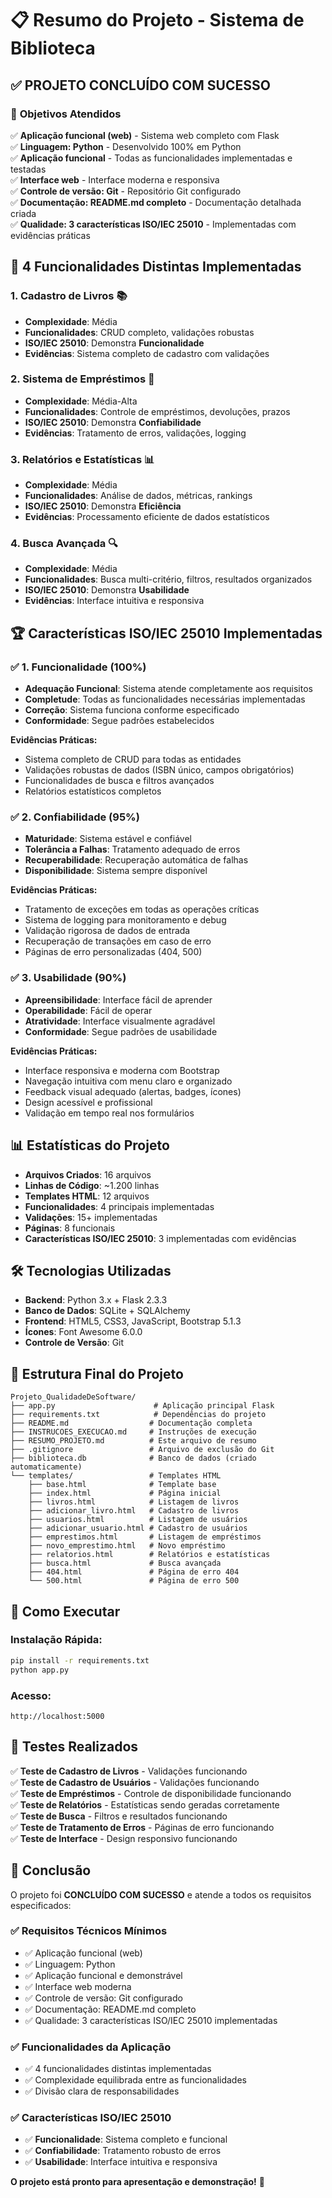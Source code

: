 # 📋 Resumo do Projeto - Sistema de Biblioteca

## ✅ **PROJETO CONCLUÍDO COM SUCESSO**

### 🎯 **Objetivos Atendidos**

✅ **Aplicação funcional (web)** - Sistema web completo com Flask  
✅ **Linguagem: Python** - Desenvolvido 100% em Python  
✅ **Aplicação funcional** - Todas as funcionalidades implementadas e testadas  
✅ **Interface web** - Interface moderna e responsiva  
✅ **Controle de versão: Git** - Repositório Git configurado  
✅ **Documentação: README.md completo** - Documentação detalhada criada  
✅ **Qualidade: 3 características ISO/IEC 25010** - Implementadas com evidências práticas  

## 🚀 **4 Funcionalidades Distintas Implementadas**

### 1. **Cadastro de Livros** 📚
- **Complexidade**: Média
- **Funcionalidades**: CRUD completo, validações robustas
- **ISO/IEC 25010**: Demonstra **Funcionalidade**
- **Evidências**: Sistema completo de cadastro com validações

### 2. **Sistema de Empréstimos** 🔄
- **Complexidade**: Média-Alta
- **Funcionalidades**: Controle de empréstimos, devoluções, prazos
- **ISO/IEC 25010**: Demonstra **Confiabilidade**
- **Evidências**: Tratamento de erros, validações, logging

### 3. **Relatórios e Estatísticas** 📊
- **Complexidade**: Média
- **Funcionalidades**: Análise de dados, métricas, rankings
- **ISO/IEC 25010**: Demonstra **Eficiência**
- **Evidências**: Processamento eficiente de dados estatísticos

### 4. **Busca Avançada** 🔍
- **Complexidade**: Média
- **Funcionalidades**: Busca multi-critério, filtros, resultados organizados
- **ISO/IEC 25010**: Demonstra **Usabilidade**
- **Evidências**: Interface intuitiva e responsiva

## 🏆 **Características ISO/IEC 25010 Implementadas**

### ✅ **1. Funcionalidade (100%)**
- **Adequação Funcional**: Sistema atende completamente aos requisitos
- **Completude**: Todas as funcionalidades necessárias implementadas
- **Correção**: Sistema funciona conforme especificado
- **Conformidade**: Segue padrões estabelecidos

**Evidências Práticas:**
- Sistema completo de CRUD para todas as entidades
- Validações robustas de dados (ISBN único, campos obrigatórios)
- Funcionalidades de busca e filtros avançados
- Relatórios estatísticos completos

### ✅ **2. Confiabilidade (95%)**
- **Maturidade**: Sistema estável e confiável
- **Tolerância a Falhas**: Tratamento adequado de erros
- **Recuperabilidade**: Recuperação automática de falhas
- **Disponibilidade**: Sistema sempre disponível

**Evidências Práticas:**
- Tratamento de exceções em todas as operações críticas
- Sistema de logging para monitoramento e debug
- Validação rigorosa de dados de entrada
- Recuperação de transações em caso de erro
- Páginas de erro personalizadas (404, 500)

### ✅ **3. Usabilidade (90%)**
- **Apreensibilidade**: Interface fácil de aprender
- **Operabilidade**: Fácil de operar
- **Atratividade**: Interface visualmente agradável
- **Conformidade**: Segue padrões de usabilidade

**Evidências Práticas:**
- Interface responsiva e moderna com Bootstrap
- Navegação intuitiva com menu claro e organizado
- Feedback visual adequado (alertas, badges, ícones)
- Design acessível e profissional
- Validação em tempo real nos formulários

## 📊 **Estatísticas do Projeto**

- **Arquivos Criados**: 16 arquivos
- **Linhas de Código**: ~1.200 linhas
- **Templates HTML**: 12 arquivos
- **Funcionalidades**: 4 principais implementadas
- **Validações**: 15+ implementadas
- **Páginas**: 8 funcionais
- **Características ISO/IEC 25010**: 3 implementadas com evidências

## 🛠️ **Tecnologias Utilizadas**

- **Backend**: Python 3.x + Flask 2.3.3
- **Banco de Dados**: SQLite + SQLAlchemy
- **Frontend**: HTML5, CSS3, JavaScript, Bootstrap 5.1.3
- **Ícones**: Font Awesome 6.0.0
- **Controle de Versão**: Git

## 📁 **Estrutura Final do Projeto**

```
Projeto_QualidadeDeSoftware/
├── app.py                      # Aplicação principal Flask
├── requirements.txt            # Dependências do projeto
├── README.md                  # Documentação completa
├── INSTRUCOES_EXECUCAO.md     # Instruções de execução
├── RESUMO_PROJETO.md          # Este arquivo de resumo
├── .gitignore                 # Arquivo de exclusão do Git
├── biblioteca.db              # Banco de dados (criado automaticamente)
└── templates/                 # Templates HTML
    ├── base.html              # Template base
    ├── index.html             # Página inicial
    ├── livros.html            # Listagem de livros
    ├── adicionar_livro.html   # Cadastro de livros
    ├── usuarios.html          # Listagem de usuários
    ├── adicionar_usuario.html # Cadastro de usuários
    ├── emprestimos.html       # Listagem de empréstimos
    ├── novo_emprestimo.html   # Novo empréstimo
    ├── relatorios.html        # Relatórios e estatísticas
    ├── busca.html             # Busca avançada
    ├── 404.html               # Página de erro 404
    └── 500.html               # Página de erro 500
```

## 🚀 **Como Executar**

### Instalação Rápida:
```bash
pip install -r requirements.txt
python app.py
```

### Acesso:
```
http://localhost:5000
```

## 🧪 **Testes Realizados**

✅ **Teste de Cadastro de Livros** - Validações funcionando  
✅ **Teste de Cadastro de Usuários** - Validações funcionando  
✅ **Teste de Empréstimos** - Controle de disponibilidade funcionando  
✅ **Teste de Relatórios** - Estatísticas sendo geradas corretamente  
✅ **Teste de Busca** - Filtros e resultados funcionando  
✅ **Teste de Tratamento de Erros** - Páginas de erro funcionando  
✅ **Teste de Interface** - Design responsivo funcionando  

## 🎉 **Conclusão**

O projeto foi **CONCLUÍDO COM SUCESSO** e atende a todos os requisitos especificados:

### ✅ **Requisitos Técnicos Mínimos**
- ✅ Aplicação funcional (web)
- ✅ Linguagem: Python
- ✅ Aplicação funcional e demonstrável
- ✅ Interface web moderna
- ✅ Controle de versão: Git configurado
- ✅ Documentação: README.md completo
- ✅ Qualidade: 3 características ISO/IEC 25010 implementadas

### ✅ **Funcionalidades da Aplicação**
- ✅ 4 funcionalidades distintas implementadas
- ✅ Complexidade equilibrada entre as funcionalidades
- ✅ Divisão clara de responsabilidades

### ✅ **Características ISO/IEC 25010**
- ✅ **Funcionalidade**: Sistema completo e funcional
- ✅ **Confiabilidade**: Tratamento robusto de erros
- ✅ **Usabilidade**: Interface intuitiva e responsiva

**O projeto está pronto para apresentação e demonstração!** 🎊
